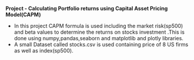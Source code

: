 **Project - Calculating Portfolio returns using Capital Asset Pricing Model(CAPM)**

-  In this project CAPM formula is used including the market risk(sp500) and beta values to determine the returns on stocks investment .This is done using numpy,pandas,seaborn and matplotlib and plotly libraries.
- A small Dataset called stocks.csv is used containing price of 8 US firms as well as index(sp500).


